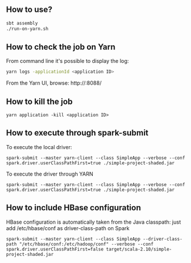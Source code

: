 
## How to use?

```bash
sbt assembly
./run-on-yarn.sh
```

## How to check the job on Yarn

From command line it's possible to display the log:
```bash
yarn logs -applicationId <application ID>
```

From the Yarn UI, browse:
http://<yarn node manager host>:8088/


## How to kill the job

```
yarn application -kill <application ID>
```

## How to execute through spark-submit 

To execute the local driver:

```
spark-submit --master yarn-client --class SimpleApp --verbose --conf spark.driver.userClassPathFirst=true ./simple-project-shaded.jar
```

To execute the driver through YARN

```
spark-submit --master yarn-client --class SimpleApp --verbose --conf spark.driver.userClassPathFirst=true ./simple-project-shaded.jar
```

## How to include HBase configuration

HBase configuration is automatically taken from the Java classpath: just add /etc/hbase/conf as driver-class-path on Spark

```
spark-submit --master yarn-client --class SimpleApp --driver-class-path "/etc/hbase/conf:/etc/hadoop/conf" --verbose --conf spark.driver.userClassPathFirst=false target/scala-2.10/simple-project-shaded.jar
```
